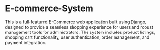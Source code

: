 # E-commerce-System
This is a full-featured E-Commerce web application built using Django, designed to provide a seamless shopping experience for users and robust management tools for administrators. The system includes product listings, shopping cart functionality, user authentication, order management, and payment integration.
